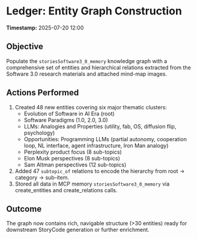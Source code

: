 # Ledger: Entity Graph Construction

**Timestamp:** 2025-07-20 12:00

## Objective
Populate the `storiesSoftware3_0_memory` knowledge graph with a comprehensive set of entities and hierarchical relations extracted from the Software 3.0 research materials and attached mind-map images.

## Actions Performed
1. Created 48 new entities covering six major thematic clusters:
   - Evolution of Software in AI Era (root)
   - Software Paradigms (1.0, 2.0, 3.0)
   - LLMs: Analogies and Properties (utility, fab, OS, diffusion flip, psychology)
   - Opportunities: Programming LLMs (partial autonomy, cooperation loop, NL interface, agent infrastructure, Iron Man analogy)
   - Perplexity product focus (8 sub-topics)
   - Elon Musk perspectives (8 sub-topics)
   - Sam Altman perspectives (12 sub-topics)
2. Added 47 `subtopic_of` relations to encode the hierarchy from root → category → sub-item.
3. Stored all data in MCP memory `storiesSoftware3_0_memory` via create_entities and create_relations calls.

## Outcome
The graph now contains rich, navigable structure (>30 entities) ready for downstream StoryCode generation or further enrichment. 
